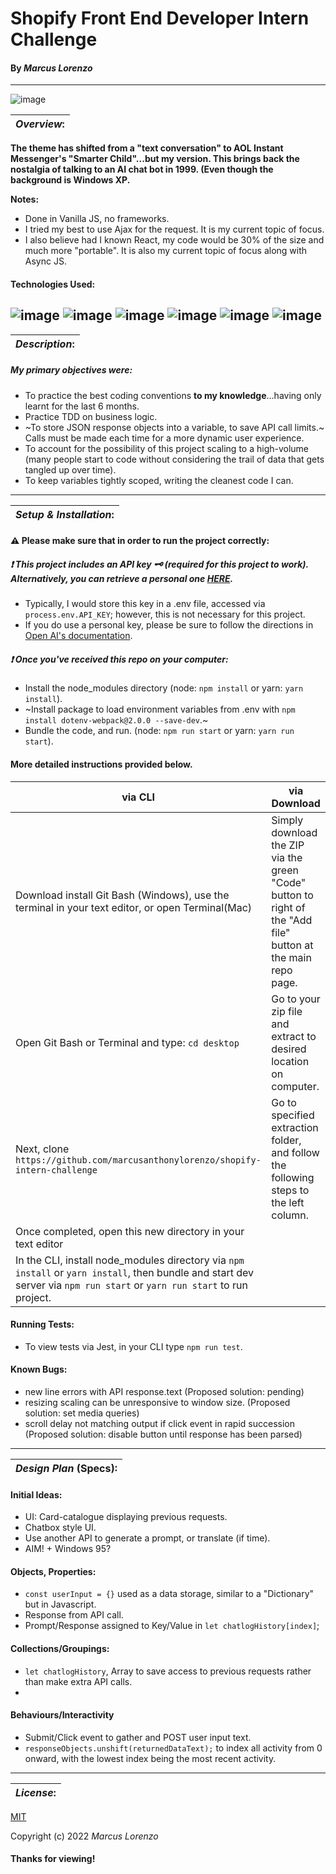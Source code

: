 # Shopify Front End Developer Intern Challenge
#### By _**Marcus Lorenzo**_
---

![image](https://cdn.shopify.com/s/files/1/0611/1605/5788/t/2/assets/shopify-internships-logo.svg?v=54099945611246839601638917488)


| **_Overview_:** |
|---|

**The theme has shifted from a "text conversation" to AOL Instant Messenger's "Smarter Child"...but my version. This brings back the nostalgia of talking to an AI chat bot in 1999. (Even though the background is Windows XP.**

**Notes:**
- Done in Vanilla JS, no frameworks.
- I tried my best to use Ajax for the request. It is my current topic of focus.
- I also believe had I known React, my code would be 30% of the size and much more "portable". It is also my current topic of focus along with Async JS.


#### Technologies Used:
![image](https://img.shields.io/badge/JavaScript-323330?style=for-the-badge&logo=javascript&logoColor=F7DF1E)
![image](https://img.shields.io/badge/Jest-C21325?style=for-the-badge&logo=jest&logoColor=white) ![image](https://img.shields.io/badge/eslint-3A33D1?style=for-the-badge&logo=eslint&logoColor=white)
![image](https://img.shields.io/badge/HTML5-E34F26?style=for-the-badge&logo=html5&logoColor=white)  ![image](https://img.shields.io/badge/CSS3-1572B6?style=for-the-badge&logo=css3&logoColor=white)
![image](https://img.shields.io/badge/GIT-E44C30?style=for-the-badge&logo=git&logoColor=white)
---


| **_Description_:** |
|---|

##### **My primary objectives** were:
- To practice the best coding conventions **to my knowledge**...having only learnt for the last 6 months.
- Practice TDD on business logic.
- ~To store JSON response objects into a variable, to save API call limits.~ Calls must be made each time for a more dynamic user experience.
- To account for the possibility of this project scaling to a high-volume (many people start to code without considering the trail of data that gets tangled up over time).
- To keep variables tightly scoped, writing the cleanest code I can.

---

| **_Setup & Installation_:** |
|---|
#### :warning: **Please make sure** that in order to run the project correctly:

##### 	:exclamation: This project includes an API key :old_key: (required for this project to work). Alternatively, you can retrieve a personal one [HERE](https://beta.openai.com/signup).
- Typically, I would store this key in a .env file, accessed via `process.env.API_KEY`; however, this is not necessary for this project.
- If you do use a personal key, please be sure to follow the directions in [Open AI's documentation](https://beta.openai.com/docs/api-reference/authentication).

##### 	:exclamation: Once you've received this repo on your computer:
- Install the node_modules directory (node: `npm install` or yarn: `yarn install`).
- ~Install package to load environment variables from .env with `npm install dotenv-webpack@2.0.0 --save-dev`.~
- Bundle the code, and run. (node: `npm run start` or yarn: `yarn run start`).

####   More detailed instructions provided below.

|   via CLI   |  via Download  |
|---|---|
| Download install Git Bash (Windows), use the terminal in your text editor, or open Terminal(Mac) | Simply download the ZIP via the green "Code" button to right of the "Add file" button at the main repo page. 
 Open Git Bash or Terminal and type: `cd desktop` | Go to your zip file and extract to desired location on computer. 
 Next, clone `https://github.com/marcusanthonylorenzo/shopify-intern-challenge` | Go to specified extraction folder, and follow the following steps to the left column.
 Once completed, open this new directory in your text editor | 
 In the CLI, install node_modules directory via `npm install` or `yarn install`, then bundle and start dev server via `npm run start` or `yarn run start` to run project. |


#### Running Tests:
- To view tests via Jest, in your CLI type `npm run test`.

#### Known Bugs:
* new line errors with API response.text (Proposed solution: pending)
* resizing scaling can be unresponsive to window size. (Proposed solution: set media queries)
* scroll delay not matching output if click event in rapid succession (Proposed solution: disable button until response has been parsed)

---

| **_Design Plan_ (Specs):** |
|---|
#### Initial Ideas:
- UI: Card-catalogue displaying previous requests.
- Chatbox style UI.
- Use another API to generate a prompt, or translate (if time).
- AIM! + Windows 95?

#### Objects, Properties:
- `const userInput = {}` used as a data storage, similar to a "Dictionary" but in Javascript.
- Response from API call.
- Prompt/Response assigned to Key/Value in `let chatlogHistory[index]`;

#### Collections/Groupings:
- `let chatlogHistory`, Array to save access to previous requests rather than make extra API calls.
- 

#### Behaviours/Interactivity
- Submit/Click event to gather and POST user input text.
- `responseObjects.unshift(returnedDataText);` to index all activity from 0 onward, with the lowest index being the most recent activity.

---
| **_License_:** |
|---|

[MIT]()

Copyright (c) 2022 _Marcus Lorenzo_


#### Thanks for viewing!
